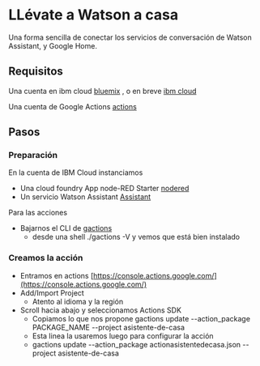 # LLévate a Watson a casa
Una forma sencilla de conectar los servicios de conversación de Watson Assistant, y Google Home.

## Requisitos
Una cuenta en ibm cloud  [bluemix](https://console.bluemix.net) , o en breve [ibm cloud](https://console.cloud.ibm.com)

Una cuenta de Google Actions [actions](https://developers.google.com/actions/)

## Pasos

### Preparación

En la cuenta de IBM Cloud instanciamos
* Una cloud foundry App node-RED Starter  [nodered](https://console.bluemix.net/catalog/starters/node-red-starter)
* Un servicio Watson Assistant [Assistant](https://console.bluemix.net/catalog/services/conversation)

Para las acciones
* Bajarnos el CLI de [gactions](https://developers.google.com/actions/tools/gactions-cli)
     * desde una shell  ./gactions -V y vemos que está bien instalado

### Creamos la acción

* Entramos en actions [https://console.actions.google.com/](https://console.actions.google.com/)
* Add/Import Project
     * Atento al idioma y la región
* Scroll hacia abajo y seleccionamos Actions SDK
     * Copiamos lo que nos propone gactions update --action_package PACKAGE_NAME --project asistente-de-casa
     * Esta linea la usaremos luego para configurar la acción
     * gactions update --action_package actionasistentedecasa.json --project asistente-de-casa
     
     


